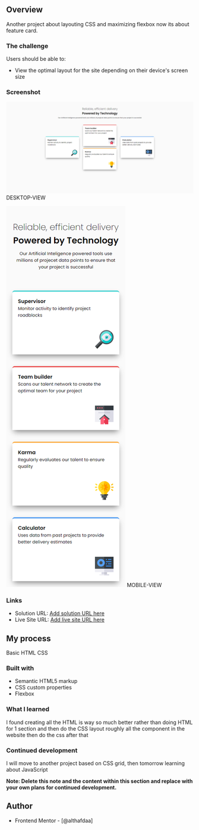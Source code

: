 ## Overview

Another project about layouting CSS and maximizing flexbox
now its about feature card.

### The challenge

Users should be able to:

- View the optimal layout for the site depending on their device's screen size

### Screenshot

![](./screenshot.png)
DESKTOP-VIEW

![](./screenshot2.png)
MOBILE-VIEW

### Links

- Solution URL: [Add solution URL here](https://your-solution-url.com)
- Live Site URL: [Add live site URL here](https://your-live-site-url.com)

## My process

Basic HTML CSS

### Built with

- Semantic HTML5 markup
- CSS custom properties
- Flexbox

### What I learned

I found creating all the HTML is way so much better rather than doing HTML for 1 section and then do the CSS
layout roughly all the component in the website then do the css after that

### Continued development

I will move to another project based on CSS grid, then tomorrow learning about JavaScript

**Note: Delete this note and the content within this section and replace with your own plans for continued development.**

## Author

- Frontend Mentor - [@althafdaa]
